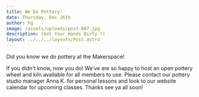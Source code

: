 ```yaml
---
title: We Do Pottery!
date: Thursday, Dec 26th
author: hg
image: /assets/uploads/post-087.jpg
description: (Get Your Hands Dirty !)
layout: ../../../layouts/Post.astro
---
```


Did you know we do pottery at the Makerspace!

If you didn't know, now you do! We've are so happy to host an open pottery wheel and kiln available for all members to use. Please contact our pottery studio manager Anna K. for personal lessons and look to our website calendar for upcoming classes. Thanks see ya all soon!
